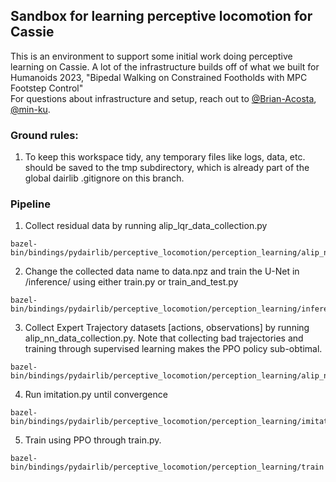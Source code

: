 ## Sandbox for learning perceptive locomotion for Cassie

This is an environment to support some initial work doing perceptive learning on 
Cassie. A lot of the infrastructure builds off of what we built for Humanoids 2023, 
"Bipedal Walking on Constrained Footholds with MPC Footstep Control"  
For questions about infrastructure and setup, reach out to
[@Brian-Acosta](github.com/Brian-Acosta), [@min-ku](github.com/min-ku). 

### Ground rules:
1. To keep this workspace tidy, any temporary files like logs, data, etc. should be saved to the tmp subdirectory, which is already part of the global dairlib .gitignore on this branch.

### Pipeline
1. Collect residual data by running alip_lqr_data_collection.py
```
bazel-bin/bindings/pydairlib/perceptive_locomotion/perception_learning/alip_nn_data_collection
```
2. Change the collected data name to data.npz and train the U-Net in /inference/ using either train.py or train_and_test.py
```
bazel-bin/bindings/pydairlib/perceptive_locomotion/perception_learning/inference/train_and_test
```
3. Collect Expert Trajectory datasets [actions, observations] by running alip_nn_data_collection.py. Note that collecting bad trajectories and training through supervised learning makes the PPO policy sub-obtimal.
```
bazel-bin/bindings/pydairlib/perceptive_locomotion/perception_learning/alip_nn_data_collection
```
4. Run imitation.py until convergence
```
bazel-bin/bindings/pydairlib/perceptive_locomotion/perception_learning/imitation
```
5. Train using PPO through train.py.
```
bazel-bin/bindings/pydairlib/perceptive_locomotion/perception_learning/train
```